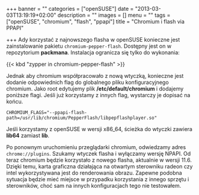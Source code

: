 +++
banner = ""
categories = ["openSUSE"]
date = "2013-03-03T13:19:19+02:00"
description = ""
images = []
menu = ""
tags = ["openSUSE", "chromium", "flash", "ppapi"]
title = "Chromium i flash via PPAPI"

+++
Ady korzystać z najnowszego flasha w openSUSE konieczne jest zainstalowanie pakietu `chromium-pepper-flash`. Dostępny jest on w repozytorium **packmana**. Instalacja ogranicza się tylko do wykonania:

{{< kbd "zypper in chromium-pepper-flash" >}}

Jednak aby chromium współpracowało z nową wtyczką, konieczne jest dodanie odpowiednich flag do globalnego pliku konfiguracyjnego chromium. Jako root edytujemy plik **/etc/default/chromium** i dodajemy poniższe flagi. Jeśli już korzystamy z innych flag, wystarczy je dopisać na końcu.

```config
CHROMIUM_FLAGS="--ppapi-flash-path=/usr/lib/chromium/PepperFlash/libpepflashplayer.so"
```

Jeśli korzystamy z openSUSE w wersji x86_64, ścieżka do wtyczki zawiera **lib64** zamiast **lib**.

Po ponownym uruchomieniu przeglądarki chromium, odwiedzamy adres `chrome://plugins`. Szukamy wtyczek flasha i wyłączamy wersję NPAPI. Od teraz chromium będzie korzystało z nowego flasha, aktualnie w wersji 11.6. Dzięki temu, karta graficzna działająca na otwartym sterowniku radeon czy intel wykorzystywana jest do renderowania obrazu. Zapewne podobna sytuacja będzie mieć miejsce w przypadku korzystania z innego sprzętu i sterowników, choć sam na innych konfiguracjach tego nie testowałem.
